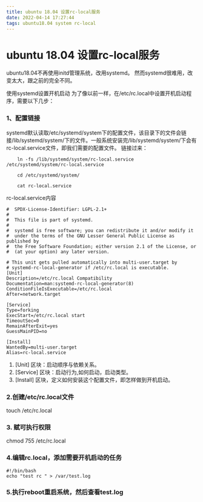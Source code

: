 ```yaml
---
title: ubuntu 18.04 设置rc-local服务
date: 2022-04-14 17:27:44
tags: ubuntu18.04 system rc-local
---
```


# ubuntu 18.04 设置rc-local服务
ubuntu18.04不再使用initd管理系统，改用systemd。
然而systemd很难用，改变太大，跟之前的完全不同。

使用systemd设置开机启动
为了像以前一样，在/etc/rc.local中设置开机启动程序，需要以下几步：

### 1、配置链接
systemd默认读取/etc/systemd/system下的配置文件，该目录下的文件会链接/lib/systemd/system/下的文件。一般系统安装完/lib/systemd/system/下会有rc-local.service文件，即我们需要的配置文件。
链接过来：

        ln -fs /lib/systemd/system/rc-local.service /etc/systemd/system/rc-local.service
    
        cd /etc/systemd/system/
    
        cat rc-local.service
    
rc-local.service内容
```
#  SPDX-License-Identifier: LGPL-2.1+
#
#  This file is part of systemd.
#
#  systemd is free software; you can redistribute it and/or modify it
#  under the terms of the GNU Lesser General Public License as published by
#  the Free Software Foundation; either version 2.1 of the License, or
#  (at your option) any later version.

# This unit gets pulled automatically into multi-user.target by
# systemd-rc-local-generator if /etc/rc.local is executable.
[Unit]
Description=/etc/rc.local Compatibility
Documentation=man:systemd-rc-local-generator(8)
ConditionFileIsExecutable=/etc/rc.local
After=network.target

[Service]
Type=forking
ExecStart=/etc/rc.local start
TimeoutSec=0
RemainAfterExit=yes
GuessMainPID=no

[Install]
WantedBy=multi-user.target
Alias=rc-local.service
```
1. [Unit] 区块：启动顺序与依赖关系。 
2. [Service] 区块：启动行为,如何启动，启动类型。 
3. [Install] 区块，定义如何安装这个配置文件，即怎样做到开机启动。


### 2.创建/etc/rc.local文件
touch /etc/rc.local

### 3. 赋可执行权限
chmod 755 /etc/rc.local

### 4.编辑rc.local，添加需要开机启动的任务
    #!/bin/bash
    echo "test rc " > /var/test.log

### 5.执行reboot重启系统，然后查看test.log